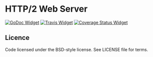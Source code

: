 # HTTP/2 Web Server

[![GoDoc Widget]][GoDoc] [![Travis Widget]][Travis] [![Coverage Status Widget]][Coverage Status]

[GoDoc]: https://godoc.org/http2d/server
[GoDoc Widget]: https://godoc.org/http2d/server?status.png
[Travis]: https://travis-ci.org/http2d/server
[Travis Widget]: https://travis-ci.org/http2d/server.svg?branch=master
[Coverage Status]: https://coveralls.io/r/http2d/server
[Coverage Status Widget]: https://coveralls.io/repos/http2d/server/badge.svg




## Licence

Code licensed under the BSD-style license. See LICENSE file for terms.
